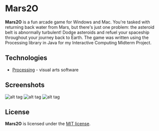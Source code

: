 # Mars2O
**Mars2O** is a fun arcade game for Windows and Mac. You're tasked with returning back water from Mars, but there's just one problem: the asteroid belt is abnormally turbulent! Dodge asteroids and refuel your spaceship throughout your journey back to Earth. The game was written using the Processing library in Java for my Interactive Computing Midterm Project.

## Technologies
* [Processing](https://processing.org/reference/libraries/) - visual arts software

## Screenshots
![alt tag](https://i.imgur.com/90CIfi5.png)
![alt tag](https://i.imgur.com/OnzVfU9.png)
![alt tag](https://i.imgur.com/iFwVCdl.png)

## License
**Mars2O** is licensed under the [MIT license](LICENSE).
